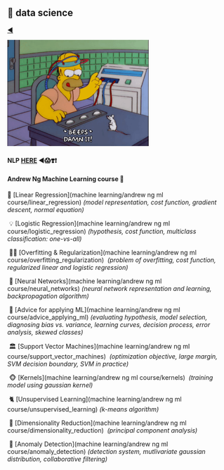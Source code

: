 ## :thinking: data science

[:arrow_backward:](../index)

<img src="../../src/img/homer_ds.gif" alt="homer_ds" style="zoom: 67%;" />

#### NLP [HERE](nlp/index) :arrow_backward::scream::heavy_heart_exclamation::heavy_exclamation_mark:

#### Andrew Ng Machine Learning course :arrow_down_small:

  :straight_ruler: [Linear Regression](machine learning/andrew ng ml course/linear_regression) 
​		*(model representation, cost function, gradient descent, normal equation)*	

​	:bulb: [Logistic Regression](machine learning/andrew ng ml course/logistic_regression) 
​		*(hypothesis, cost function, multiclass classification: one-vs-all)*

​	:policeman: [Overfitting & Regularization](machine learning/andrew ng ml course/overfitting_regularization)
​		*(problem of overfitting, cost function, regularized linear and logistic regression)*

​	:monkey: [Neural Networks](machine learning/andrew ng ml course/neural_networks)
​		*(neural network representation and learning, backpropagation algorithm)*

​	:older_man: [Advice for applying ML](machine learning/andrew ng ml course/advice_applying_ml)
​		*(evaluating hypothesis, model selection, diagnosing bias vs. variance, learning curves, decision process, error analysis, skewed classes)*

​	:classical_building: [Support Vector Machines](machine learning/andrew ng ml course/support_vector_machines)
​		*(optimization objective, large margin, SVM decision boundary, SVM in practice)*

​	:monkey_face: [Kernels](machine learning/andrew ng ml course/kernels)
​		*(training model using gaussian kernel)*

​	:cat2: [Unsupervised Learning](machine learning/andrew ng ml course/unsupervised_learning)
​		*(k-means algorithm)*

​	:champagne: [Dimensionality Reduction](machine learning/andrew ng ml course/dimensionality_reduction)
​		*(principal component analysis)*

​	:ghost: [Anomaly Detection](machine learning/andrew ng ml course/anomaly_detection)
​		*(detection system, mutlivariate gaussian distribution, collaborative filtering)*




​	
